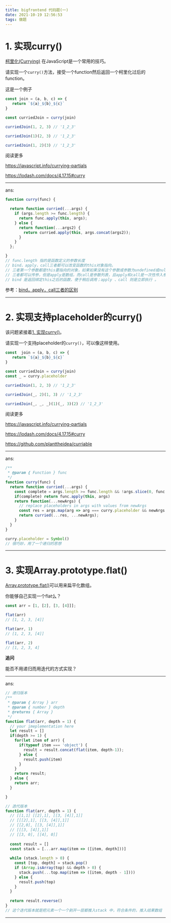 ```yaml
---
title: bigfrontend 代码题(一)
date: 2021-10-19 12:56:53
tags: 做题
---
```


# 1. 实现curry()

[柯里化(Currying)](https://en.wikipedia.org/wiki/Currying) 在JavaScript是一个常用的技巧。

请实现一个`curry()`方法，接受一个function然后返回一个柯里化过后的function。

这是一个例子

```js
const join = (a, b, c) => {
   return `${a}_${b}_${c}`
}

const curriedJoin = curry(join)

curriedJoin(1, 2, 3) // '1_2_3'

curriedJoin(1)(2, 3) // '1_2_3'

curriedJoin(1, 2)(3) // '1_2_3'
```

阅读更多

https://javascript.info/currying-partials

https://lodash.com/docs/4.17.15#curry

------

ans:

```js
function curry(func) {

  return function curried(...args) {
    if (args.length >= func.length) {
      return func.apply(this, args);
    } else {
      return function(...args2) {
        return curried.apply(this, args.concat(args2));
      }
    }
  };

}
// func.length 指的是函数定义的参数长度
// bind，apply，call三者都可以改变函数的this对象指向。
// 三者第一个参数都是this要指向的对象，如果如果没有这个参数或参数为undefined或null，则默认指向全局window。
// 三者都可以传参，但是apply是数组，而call是参数列表，且apply和call是一次性传入参数，而bind可以分为多次传入。
// bind 是返回绑定this之后的函数，便于稍后调用；apply 、call 则是立即执行 。
```

参考：[bind，apply，call三者的区别](https://zhuanlan.zhihu.com/p/82340026)

<hr size="5px">

# 2. 实现支持placeholder的curry()

该问题紧接着[1. 实现curry()](https://bigfrontend.dev/zh/problem/implement-curry)。

请实现一个支持placeholder的`curry()`，可以像这样使用。

```js
const  join = (a, b, c) => {
   return `${a}_${b}_${c}`
}

const curriedJoin = curry(join)
const _ = curry.placeholder

curriedJoin(1, 2, 3) // '1_2_3'

curriedJoin(_, 2)(1, 3) // '1_2_3'

curriedJoin(_, _, _)(1)(_, 3)(2) // '1_2_3'
```

阅读更多

https://javascript.info/currying-partials

https://lodash.com/docs/4.17.15#curry

https://github.com/planttheidea/curriable

------

ans:

```js
/**
 * @param { Function } func
 */
function curry(func) {
  return function curried(...args) {
    const complete = args.length >= func.length && !args.slice(0, func.length).includes(curry.placeholder);
    if(complete) return func.apply(this, args)
    return function(...newArgs) {
      // replace placeholders in args with values from newArgs
      const res = args.map(arg => arg === curry.placeholder && newArgs.length ? newArgs.shift() : arg);
      return curried(...res, ...newArgs);
    }
  }
}

curry.placeholder = Symbol()
// 很巧妙，用了一个递归的思想
```

<hr size="5px">

# 3. 实现Array.prototype.flat()

[Array.prototype.flat()](https://developer.mozilla.org/en-US/docs/Web/JavaScript/Reference/Global_Objects/Array/flat)可以用来扁平化数组。

你能够自己实现一个flat么？

```js
const arr = [1, [2], [3, [4]]];

flat(arr)
// [1, 2, 3, [4]]

flat(arr, 1)
// [1, 2, 3, [4]]

flat(arr, 2)
// [1, 2, 3, 4]
```

**追问**

能否不用递归而用迭代的方式实现？

<hr>

ans:

```js
// 递归版本
/**
 * @param { Array } arr
 * @param { number } depth
 * @returns { Array }
 */
function flat(arr, depth = 1) {
  // your imeplementation here
  let result = []
  if(depth >= 1) {
    for(let item of arr) {
      if(typeof item === 'object') {
        result = result.concat(flat(item, depth-1));
      } else {
        result.push(item)
      }
    }
    return result;
  } else {
    return arr;
  }

}

// 迭代版本
function flat(arr, depth = 1) {
  // [[1,1] [[2],1], [[3, [4]],1]]
  // [[[2],1], [[3, [4]],1]]
  // [[2,0], [[3, [4]],1]]
  // [[[3, [4]],1]]
  // [[3, 0], [[4], 0]]
  
  const result = []
  const stack = [...arr.map(item => ([item, depth]))]
  
  while (stack.length > 0) {
    const [top, depth] = stack.pop()
    if (Array.isArray(top) && depth > 0) {
      stack.push(...top.map(item => ([item, depth - 1])))
    } else {
      result.push(top)
    }
  }
  
  return result.reverse()
}
// 这个迭代版本就是把元素一个一个剥开一层都推入stack 中，符合条件的，推入结果数组
```

<hr size="5px">



